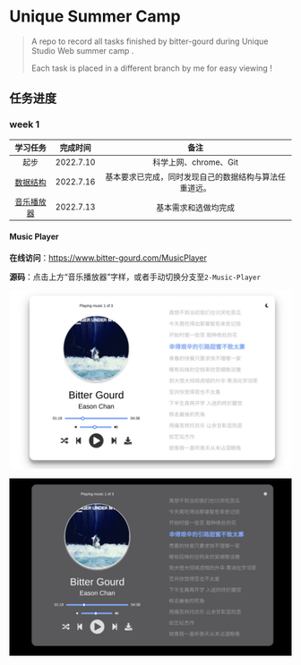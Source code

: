 #  Unique Summer Camp

> A repo to record all tasks finished by bitter-gourd during Unique Studio Web summer camp .
>
> Each task is placed in a different branch by me for easy viewing !

## 任务进度

### week 1

|                         **学习任务**                         | 完成时间  |                          备注                          |
| :----------------------------------------------------------: | :-------: | :----------------------------------------------------: |
|                             起步                             | 2022.7.10 |                 科学上网、chrome、Git                  |
| [数据结构](https://github.com/gaoachao/Unique-Summer-Camp/tree/1-Data-Structure) | 2022.7.16 | 基本要求已完成，同时发现自己的数据结构与算法任重道远。 |
| [音乐播放器](https://github.com/gaoachao/Unique-Summer-Camp/tree/2-Music-Player) | 2022.7.13 |                  基本需求和选做均完成                  |

#### Music Player

**在线访问**：https://www.bitter-gourd.com/MusicPlayer

**源码**：点击上方“音乐播放器”字样，或者手动切换分支至`2-Music-Player`

![daytime-model](https://github.com/gaoachao/Unique-Summer-Camp/raw/main/images/daytime-model.jpg)

![night-model](https://github.com/gaoachao/Unique-Summer-Camp/raw/main/images/night-model.jpg)
